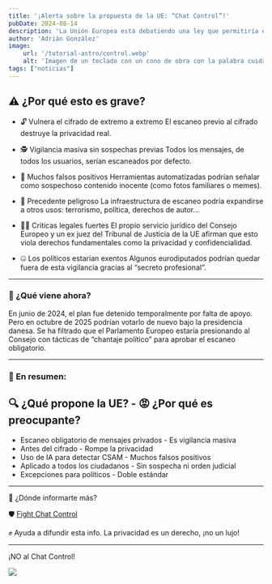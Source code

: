 ```yaml
---
title: '¡Alerta sobre la propuesta de la UE: “Chat Control”!'
pubDate: 2024-08-14
description: 'La Unión Europea está debatiendo una ley que permitiría escanear todos tus mensajes privados, fotos y archivos, incluso si están cifrados con extremo a extremo (E2EE), para detectar abuso sexual infantil (CSAM).'
author: 'Adrián González'
image:
    url: '/tutorial-astro/control.webp'
    alt: 'Imagen de un teclado con un cono de obra con la palabra cuidado escrita simbolizando el cuidado que hay que tener a estas medidas de control que se quieren implantar.'
tags: ["noticias"]
---
```


## ⚠️ ¿Por qué esto es grave?
- 🔓 Vulnera el cifrado de extremo a extremo
  El escaneo previo al cifrado destruye la privacidad real.

- 🕵️ Vigilancia masiva sin sospechas previas
  Todos los mensajes, de todos los usuarios, serían escaneados por defecto.

- 🚨 Muchos falsos positivos
  Herramientas automatizadas podrían señalar como sospechoso contenido inocente (como fotos familiares o memes).

- 🛑 Precedente peligroso
  La infraestructura de escaneo podría expandirse a otros usos: terrorismo, política, derechos de autor...

- 🧑‍⚖️ Críticas legales fuertes
  El propio servicio jurídico del Consejo Europeo y un ex juez del Tribunal de Justicia de la UE afirman que esto viola derechos fundamentales como la privacidad y confidencialidad.

- 🤐 Los políticos estarían exentos
  Algunos eurodiputados podrían quedar fuera de esta vigilancia gracias al “secreto profesional”.

---

### 📅 ¿Qué viene ahora?
En junio de 2024, el plan fue detenido temporalmente por falta de apoyo.
Pero en octubre de 2025 podrían votarlo de nuevo bajo la presidencia danesa.
Se ha filtrado que el Parlamento Europeo estaría presionando al Consejo con tácticas de “chantaje político” para aprobar el escaneo obligatorio.

---
### 🧠 En resumen:
🔍 ¿Qué propone la UE? - 😡 ¿Por qué es preocupante? 
----------------------------------------------------
- Escaneo obligatorio de mensajes privados - Es vigilancia masiva 
- Antes del cifrado - Rompe la privacidad 
- Uso de IA para detectar CSAM - Muchos falsos positivos 
- Aplicado a todos los ciudadanos - Sin sospecha ni orden judicial 
- Excepciones para políticos - Doble estándar 

---

🔗 ¿Dónde informarte más?

🛡️ [Fight Chat Control](https://fightchatcontrol.eu/)

✊ Ayuda a difundir esta info. La privacidad es un derecho, ¡no un lujo!

---

¡NO al Chat Control! 

<img style="max-width: 700px" src="/tutorial-astro/control-spain.webp"/>
